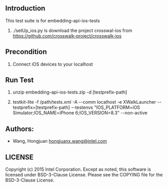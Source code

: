 ## Introduction

This test suite is for embedding-api-ios-tests
1. ./setUp_ios.py is download the project crosswal-ios from https://github.com/crosswalk-project/crosswalk-ios

## Precondition

1. Connect iOS devices to your localhost

## Run Test

1. unzip embedding-api-ios-tests<version>.zip -d [testprefix-path]

2. testkit-lite -f /path/tests.xml -A --comm localhost -e XWalkLauncher --testprefix=[testprefix-path]
--testenvs "IOS_PLATFORM=iOS Simulator;IOS_NAME=iPhone 6;IOS_VERSION=8.3" --non-active


## Authors:

* Wang, Hongjuan <hongjuanx.wang@intel.com>

## LICENSE

Copyright (c) 2015 Intel Corporation.
Except as noted, this software is licensed under BSD-3-Clause License.
Please see the COPYING file for the BSD-3-Clause License.


